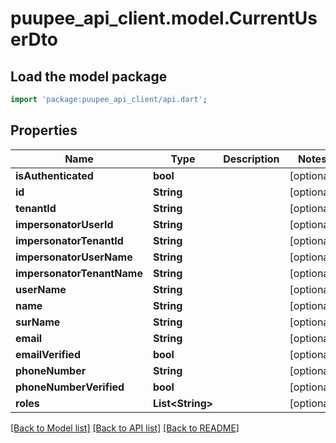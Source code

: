 # puupee_api_client.model.CurrentUserDto

## Load the model package
```dart
import 'package:puupee_api_client/api.dart';
```

## Properties
Name | Type | Description | Notes
------------ | ------------- | ------------- | -------------
**isAuthenticated** | **bool** |  | [optional] 
**id** | **String** |  | [optional] 
**tenantId** | **String** |  | [optional] 
**impersonatorUserId** | **String** |  | [optional] 
**impersonatorTenantId** | **String** |  | [optional] 
**impersonatorUserName** | **String** |  | [optional] 
**impersonatorTenantName** | **String** |  | [optional] 
**userName** | **String** |  | [optional] 
**name** | **String** |  | [optional] 
**surName** | **String** |  | [optional] 
**email** | **String** |  | [optional] 
**emailVerified** | **bool** |  | [optional] 
**phoneNumber** | **String** |  | [optional] 
**phoneNumberVerified** | **bool** |  | [optional] 
**roles** | **List&lt;String&gt;** |  | [optional] 

[[Back to Model list]](../README.md#documentation-for-models) [[Back to API list]](../README.md#documentation-for-api-endpoints) [[Back to README]](../README.md)


